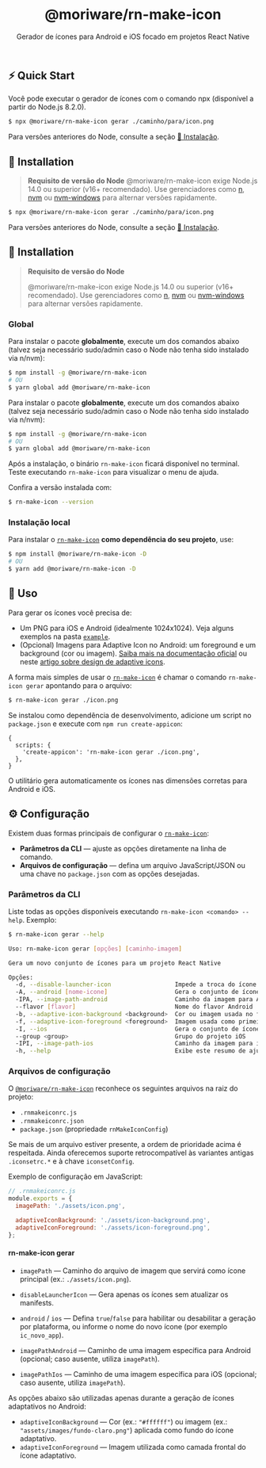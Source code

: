 [1]: https://www.npmjs.com/package/@moriware/rn-make-icon

<header>
<h1 align="center">
@moriware/rn-make-icon
</h1>
<p align="center">
Gerador de ícones para Android e iOS focado em projetos React Native
</p>
</header>

<h2>⚡️ Quick Start</h2>

Você pode executar o gerador de ícones com o comando npx (disponível a partir do Node.js 8.2.0).

```bash
$ npx @moriware/rn-make-icon gerar ./caminho/para/icon.png
```

Para versões anteriores do Node, consulte a seção [🚀 Instalação](#-instalação).

<h2>🚀 Installation</h2>

> **Requisito de versão do Node**
> @moriware/rn-make-icon exige Node.js 14.0 ou superior (v16+ recomendado). Use gerenciadores como [n](https://github.com/tj/n), [nvm](https://github.com/creationix/nvm) ou [nvm-windows](https://github.com/coreybutler/nvm-windows) para alternar versões rapidamente.

```bash
$ npx @moriware/rn-make-icon gerar ./caminho/para/icon.png
```

Para versões anteriores do Node, consulte a seção [🚀 Instalação](#-instalação).

<h2>🚀 Installation</h2>

> **Requisito de versão do Node**
>
> @moriware/rn-make-icon exige Node.js 14.0 ou superior (v16+ recomendado). Use gerenciadores como [n](https://github.com/tj/n), [nvm](https://github.com/creationix/nvm) ou [nvm-windows](https://github.com/coreybutler/nvm-windows) para alternar versões rapidamente.

<h3>Global</h3>

Para instalar o pacote **globalmente**, execute um dos comandos abaixo (talvez seja necessário sudo/admin caso o Node não tenha sido instalado via n/nvm):

```bash
$ npm install -g @moriware/rn-make-icon
# OU
$ yarn global add @moriware/rn-make-icon
```

Para instalar o pacote **globalmente**, execute um dos comandos abaixo (talvez seja necessário sudo/admin caso o Node não tenha sido instalado via n/nvm):

```bash
$ npm install -g @moriware/rn-make-icon
# OU
$ yarn global add @moriware/rn-make-icon
```

Após a instalação, o binário `rn-make-icon` ficará disponível no terminal. Teste executando `rn-make-icon` para visualizar o menu de ajuda.

Confira a versão instalada com:

```bash
$ rn-make-icon --version
```

<h3>Instalação local</h3>

Para instalar o [`rn-make-icon`][1] **como dependência do seu projeto**, use:

```bash
$ npm install @moriware/rn-make-icon -D
# OU
$ yarn add @moriware/rn-make-icon -D
```

<h2>🧪 Uso</h2>

Para gerar os ícones você precisa de:

- Um PNG para iOS e Android (idealmente 1024x1024). Veja alguns exemplos na pasta [`example`](https://github.com/moriware/rn-make-icon/tree/master/example).
- (Opcional) Imagens para Adaptive Icon no Android: um foreground e um background (cor ou imagem). [Saiba mais na documentação oficial](https://developer.android.com/guide/practices/ui_guidelines/icon_design_adaptive) ou neste [artigo sobre design de adaptive icons](https://medium.com/google-design/designing-adaptive-icons-515af294c783).

A forma mais simples de usar o [`rn-make-icon`][1] é chamar o comando `rn-make-icon gerar` apontando para o arquivo:

```bash
$ rn-make-icon gerar ./icon.png
```

Se instalou como dependência de desenvolvimento, adicione um script no `package.json` e execute com `npm run create-appicon`:

```json5
{
  scripts: {
    'create-appicon': 'rn-make-icon gerar ./icon.png',
  },
}
```

O utilitário gera automaticamente os ícones nas dimensões corretas para Android e iOS.

<h2>⚙️ Configuração</h2>

Existem duas formas principais de configurar o [`rn-make-icon`][1]:

- **Parâmetros da CLI** — ajuste as opções diretamente na linha de comando.
- **Arquivos de configuração** — defina um arquivo JavaScript/JSON ou uma chave no `package.json` com as opções desejadas.

<h3>Parâmetros da CLI</h3>

Liste todas as opções disponíveis executando `rn-make-icon <comando> --help`. Exemplo:

```bash
$ rn-make-icon gerar --help

Uso: rn-make-icon gerar [opções] [caminho-imagem]

Gera um novo conjunto de ícones para um projeto React Native

Opções:
  -d, --disable-launcher-icon                  Impede a troca do ícone principal no iOS e Android
  -A, --android [nome-icone]                   Gera o conjunto de ícones apenas para Android
  -IPA, --image-path-android                   Caminho da imagem para Android
  --flavor [flavor]                            Nome do flavor Android
  -b, --adaptive-icon-background <background>  Cor ou imagem usada no fundo do ícone adaptativo
  -f, --adaptive-icon-foreground <foreground>  Imagem usada como primeiro plano do ícone adaptativo
  -I, --ios                                    Gera o conjunto de ícones apenas para iOS
  --group <group>                              Grupo do projeto iOS
  -IPI, --image-path-ios                       Caminho da imagem para iOS
  -h, --help                                   Exibe este resumo de ajuda
```

<h3>Arquivos de configuração</h3>

O [`@moriware/rn-make-icon`][1] reconhece os seguintes arquivos na raiz do projeto:

- `.rnmakeiconrc.js`
- `.rnmakeiconrc.json`
- `package.json` (propriedade `rnMakeIconConfig`)

Se mais de um arquivo estiver presente, a ordem de prioridade acima é respeitada. Ainda oferecemos suporte retrocompatível às variantes antigas `.iconsetrc.*` e à chave `iconsetConfig`.

Exemplo de configuração em JavaScript:

```js
// .rnmakeiconrc.js
module.exports = {
  imagePath: './assets/icon.png',

  adaptiveIconBackground: './assets/icon-background.png',
  adaptiveIconForeground: './assets/icon-foreground.png',
};
```

<h4>rn-make-icon gerar</h4>

- `imagePath` — Caminho do arquivo de imagem que servirá como ícone principal (ex.: `./assets/icon.png`).
- `disableLauncherIcon` — Gera apenas os ícones sem atualizar os manifests.
- `android` / `ios` — Defina `true`/`false` para habilitar ou desabilitar a geração por plataforma, ou informe o nome do novo ícone (por exemplo `ic_novo_app`).

- `imagePathAndroid` — Caminho de uma imagem específica para Android (opcional; caso ausente, utiliza `imagePath`).
- `imagePathIos` — Caminho de uma imagem específica para iOS (opcional; caso ausente, utiliza `imagePath`).

As opções abaixo são utilizadas apenas durante a geração de ícones adaptativos no Android:

- `adaptiveIconBackground` — Cor (ex.: `"#ffffff"`) ou imagem (ex.: `"assets/images/fundo-claro.png"`) aplicada como fundo do ícone adaptativo.
- `adaptiveIconForeground` — Imagem utilizada como camada frontal do ícone adaptativo.
